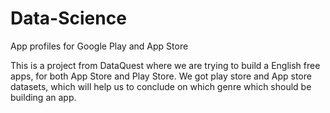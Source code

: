 # Data-Science
App profiles for Google Play and App Store

This is a project from DataQuest where we are trying to build a English free apps, for both App Store and Play Store.
We got play store and App store datasets, which will help us to conclude on which genre which should be building an app. 
